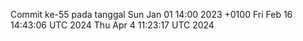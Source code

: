Commit ke-55 pada tanggal Sun Jan 01 14:00 2023 +0100
Fri Feb 16 14:43:06 UTC 2024
Thu Apr  4 11:23:17 UTC 2024
